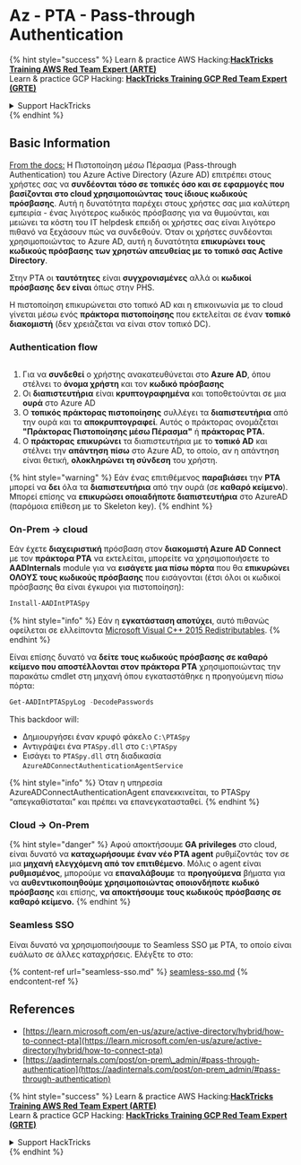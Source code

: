 # Az - PTA - Pass-through Authentication

{% hint style="success" %}
Learn & practice AWS Hacking:<img src="../../../../.gitbook/assets/image (1) (1) (1) (1).png" alt="" data-size="line">[**HackTricks Training AWS Red Team Expert (ARTE)**](https://training.hacktricks.xyz/courses/arte)<img src="../../../../.gitbook/assets/image (1) (1) (1) (1).png" alt="" data-size="line">\
Learn & practice GCP Hacking: <img src="../../../../.gitbook/assets/image (2) (1).png" alt="" data-size="line">[**HackTricks Training GCP Red Team Expert (GRTE)**<img src="../../../../.gitbook/assets/image (2) (1).png" alt="" data-size="line">](https://training.hacktricks.xyz/courses/grte)

<details>

<summary>Support HackTricks</summary>

* Check the [**subscription plans**](https://github.com/sponsors/carlospolop)!
* **Join the** 💬 [**Discord group**](https://discord.gg/hRep4RUj7f) or the [**telegram group**](https://t.me/peass) or **follow** us on **Twitter** 🐦 [**@hacktricks\_live**](https://twitter.com/hacktricks_live)**.**
* **Share hacking tricks by submitting PRs to the** [**HackTricks**](https://github.com/carlospolop/hacktricks) and [**HackTricks Cloud**](https://github.com/carlospolop/hacktricks-cloud) github repos.

</details>
{% endhint %}

## Basic Information

[From the docs:](https://learn.microsoft.com/en-us/entra/identity/hybrid/connect/how-to-connect-pta) Η Πιστοποίηση μέσω Πέρασμα (Pass-through Authentication) του Azure Active Directory (Azure AD) επιτρέπει στους χρήστες σας να **συνδέονται τόσο σε τοπικές όσο και σε εφαρμογές που βασίζονται στο cloud χρησιμοποιώντας τους ίδιους κωδικούς πρόσβασης**. Αυτή η δυνατότητα παρέχει στους χρήστες σας μια καλύτερη εμπειρία - ένας λιγότερος κωδικός πρόσβασης για να θυμούνται, και μειώνει τα κόστη του IT helpdesk επειδή οι χρήστες σας είναι λιγότερο πιθανό να ξεχάσουν πώς να συνδεθούν. Όταν οι χρήστες συνδέονται χρησιμοποιώντας το Azure AD, αυτή η δυνατότητα **επικυρώνει τους κωδικούς πρόσβασης των χρηστών απευθείας με το τοπικό σας Active Directory**.

Στην PTA οι **ταυτότητες** είναι **συγχρονισμένες** αλλά οι **κωδικοί πρόσβασης** **δεν είναι** όπως στην PHS.

Η πιστοποίηση επικυρώνεται στο τοπικό AD και η επικοινωνία με το cloud γίνεται μέσω ενός **πράκτορα πιστοποίησης** που εκτελείται σε έναν **τοπικό διακομιστή** (δεν χρειάζεται να είναι στον τοπικό DC).

### Authentication flow

<figure><img src="../../../../.gitbook/assets/image (92).png" alt=""><figcaption></figcaption></figure>

1. Για να **συνδεθεί** ο χρήστης ανακατευθύνεται στο **Azure AD**, όπου στέλνει το **όνομα χρήστη** και τον **κωδικό πρόσβασης**
2. Οι **διαπιστευτήρια** είναι **κρυπτογραφημένα** και τοποθετούνται σε μια **ουρά** στο Azure AD
3. Ο **τοπικός πράκτορας πιστοποίησης** συλλέγει τα **διαπιστευτήρια** από την ουρά και τα **αποκρυπτογραφεί**. Αυτός ο πράκτορας ονομάζεται **"Πράκτορας Πιστοποίησης μέσω Πέρασμα"** ή **πράκτορας PTA.**
4. Ο **πράκτορας** **επικυρώνει** τα διαπιστευτήρια με το **τοπικό AD** και στέλνει την **απάντηση** **πίσω** στο Azure AD, το οποίο, αν η απάντηση είναι θετική, **ολοκληρώνει τη σύνδεση** του χρήστη.

{% hint style="warning" %}
Εάν ένας επιτιθέμενος **παραβιάσει** την **PTA** μπορεί να **δει** όλα τα **διαπιστευτήρια** από την ουρά (σε **καθαρό κείμενο**).\
Μπορεί επίσης να **επικυρώσει οποιαδήποτε διαπιστευτήρια** στο AzureAD (παρόμοια επίθεση με το Skeleton key).
{% endhint %}

### On-Prem -> cloud

Εάν έχετε **διαχειριστική** πρόσβαση στον **διακομιστή Azure AD Connect** με τον **πράκτορα PTA** να εκτελείται, μπορείτε να χρησιμοποιήσετε το **AADInternals** module για να **εισάγετε μια πίσω πόρτα** που θα **επικυρώνει ΟΛΟΥΣ τους κωδικούς πρόσβασης** που εισάγονται (έτσι όλοι οι κωδικοί πρόσβασης θα είναι έγκυροι για πιστοποίηση):
```powershell
Install-AADIntPTASpy
```
{% hint style="info" %}
Εάν η **εγκατάσταση αποτύχει**, αυτό πιθανώς οφείλεται σε ελλείποντα [Microsoft Visual C++ 2015 Redistributables](https://download.microsoft.com/download/6/A/A/6AA4EDFF-645B-48C5-81CC-ED5963AEAD48/vc_redist.x64.exe).
{% endhint %}

Είναι επίσης δυνατό να **δείτε τους κωδικούς πρόσβασης σε καθαρό κείμενο που αποστέλλονται στον πράκτορα PTA** χρησιμοποιώντας την παρακάτω cmdlet στη μηχανή όπου εγκαταστάθηκε η προηγούμενη πίσω πόρτα:
```powershell
Get-AADIntPTASpyLog -DecodePasswords
```
This backdoor will:

* Δημιουργήσει έναν κρυφό φάκελο `C:\PTASpy`
* Αντιγράψει ένα `PTASpy.dll` στο `C:\PTASpy`
* Εισάγει το `PTASpy.dll` στη διαδικασία `AzureADConnectAuthenticationAgentService`

{% hint style="info" %}
Όταν η υπηρεσία AzureADConnectAuthenticationAgent επανεκκινείται, το PTASpy “απεγκαθίσταται” και πρέπει να επανεγκατασταθεί.
{% endhint %}

### Cloud -> On-Prem

{% hint style="danger" %}
Αφού αποκτήσουμε **GA privileges** στο cloud, είναι δυνατό να **καταχωρήσουμε έναν νέο PTA agent** ρυθμίζοντάς τον σε μια **μηχανή ελεγχόμενη από τον επιτιθέμενο**. Μόλις ο agent είναι **ρυθμισμένος**, μπορούμε να **επαναλάβουμε** τα **προηγούμενα** βήματα για να **αυθεντικοποιηθούμε χρησιμοποιώντας οποιονδήποτε κωδικό πρόσβασης** και επίσης, **να αποκτήσουμε τους κωδικούς πρόσβασης σε καθαρό κείμενο.**
{% endhint %}

### Seamless SSO

Είναι δυνατό να χρησιμοποιήσουμε το Seamless SSO με PTA, το οποίο είναι ευάλωτο σε άλλες καταχρήσεις. Ελέγξτε το στο:

{% content-ref url="seamless-sso.md" %}
[seamless-sso.md](seamless-sso.md)
{% endcontent-ref %}

## References

* [https://learn.microsoft.com/en-us/azure/active-directory/hybrid/how-to-connect-pta](https://learn.microsoft.com/en-us/azure/active-directory/hybrid/how-to-connect-pta)
* [https://aadinternals.com/post/on-prem\_admin/#pass-through-authentication](https://aadinternals.com/post/on-prem_admin/#pass-through-authentication)

{% hint style="success" %}
Learn & practice AWS Hacking:<img src="../../../../.gitbook/assets/image (1) (1) (1) (1).png" alt="" data-size="line">[**HackTricks Training AWS Red Team Expert (ARTE)**](https://training.hacktricks.xyz/courses/arte)<img src="../../../../.gitbook/assets/image (1) (1) (1) (1).png" alt="" data-size="line">\
Learn & practice GCP Hacking: <img src="../../../../.gitbook/assets/image (2) (1).png" alt="" data-size="line">[**HackTricks Training GCP Red Team Expert (GRTE)**<img src="../../../../.gitbook/assets/image (2) (1).png" alt="" data-size="line">](https://training.hacktricks.xyz/courses/grte)

<details>

<summary>Support HackTricks</summary>

* Check the [**subscription plans**](https://github.com/sponsors/carlospolop)!
* **Join the** 💬 [**Discord group**](https://discord.gg/hRep4RUj7f) or the [**telegram group**](https://t.me/peass) or **follow** us on **Twitter** 🐦 [**@hacktricks\_live**](https://twitter.com/hacktricks_live)**.**
* **Share hacking tricks by submitting PRs to the** [**HackTricks**](https://github.com/carlospolop/hacktricks) and [**HackTricks Cloud**](https://github.com/carlospolop/hacktricks-cloud) github repos.

</details>
{% endhint %}
